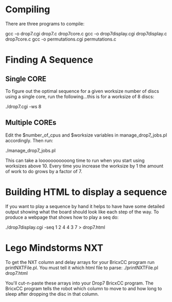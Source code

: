 
Compiling
==================
There are three programs to compile:

 gcc -o drop7.cgi drop7.c drop7core.c
 gcc -o drop7display.cgi drop7display.c drop7core.c
 gcc -o permutations.cgi permutations.c


Finding A Sequence
==================

Single CORE
-----------
To figure out the optimal sequence for a given worksize number of
discs using a single core, run the following...this is for a
worksize of 8 discs:

  ./drop7.cgi -ws 8


Multiple COREs
--------------
Edit the $number_of_cpus and $worksize variables in manage_drop7_jobs.pl accordingly.
Then run:

  ./manage_drop7_jobs.pl

This can take a looooooooooong time to run when you start using worksizes above 10.
Every time you increase the worksize by 1 the amount of work to do grows by a factor of 7.


Building HTML to display a sequence
===================================
If you want to play a sequence by hand it helps to have have some detailed
output showing what the board should look like each step of the way.
To produce a webpage that shows how to play a seq do:

  ./drop7display.cgi -seq 1 2 4 4 3 7 > drop7.html


Lego Mindstorms NXT 
===================================
To get the NXT column and delay arrays for your BricxCC program run printNXTFile.pl.
You must tell it which html file to parse:
  ./printNXTFile.pl drop7.html

You'll cut-n-paste these arrays into your Drop7 BricxCC program.  The BricxCC
program tells the robot which column to move to and how long to sleep after dropping
the disc in that column.


